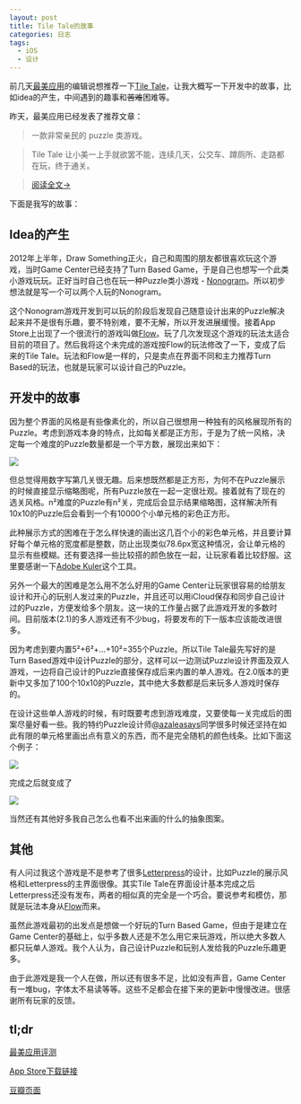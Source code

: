 ```yaml
---
layout: post
title: Tile Tale的故事
categories: 日志
tags:
  - iOS
  - 设计
---
```

前几天[最美应用](http://zuimeia.com/)的编辑说想推荐一下[Tile Tale](https://itunes.apple.com/us/app/tile-tale/id577675173?ls=1&mt=8)，让我大概写一下开发中的故事，比如idea的产生，中间遇到的趣事和~~苦难~~困难等。

昨天，最美应用已经发表了推荐文章：

>一款非常亲民的 puzzle 类游戏。

>Tile Tale 让小美一上手就欲罢不能，连续几天，公交车、蹲厕所、走路都在玩，终于通关。

>[阅读全文→](http://zuimeia.com/app/219/)

下面是我写的故事：

## Idea的产生
2012年上半年，Draw Something正火，自己和周围的朋友都很喜欢玩这个游戏，当时Game Center已经支持了Turn Based Game，于是自己也想写一个此类小游戏玩玩。正好当时自己也在玩一种Puzzle类小游戏 - [Nonogram](http://en.wikipedia.org/wiki/Nonogram)。所以初步想法就是写一个可以两个人玩的Nonogram。

这个Nonogram游戏开发到可以玩的阶段后发现自己随意设计出来的Puzzle解决起来并不是很有乐趣，要不特别难，要不无解，所以开发进展缓慢。接着App Store上出现了一个很流行的游戏叫做[Flow](https://itunes.apple.com/us/app/flow-free/id526641427?mt=8)。玩了几次发现这个游戏的玩法太适合目前的项目了。然后我将这个未完成的游戏按Flow的玩法修改了一下，变成了后来的Tile Tale。玩法和Flow是一样的，只是卖点在界面不同和主力推荐Turn Based的玩法，也就是玩家可以设计自己的Puzzle。

## 开发中的故事

因为整个界面的风格是有些像素化的，所以自己很想用一种独有的风格展现所有的Puzzle。考虑到游戏本身的特点，比如每关都是正方形，于是为了统一风格，决定每一个难度的Puzzle数量都是一个平方数，展现出来如下：

![](https://dl.dropbox.com/s/ox2mqnvqials22b/Photo%20Aug%2008%2C%201%2024%2052%20PM.jpg)

但总觉得用数字写第几关很无趣。后来想既然都是正方形，为何不在Puzzle展示的时候直接显示缩略图呢，所有Puzzle放在一起一定很壮观。接着就有了现在的选关风格。n²难度的Puzzle有n²关，完成后会显示结果缩略图，这样解决所有10x10的Puzzle后会看到一个有10000个小单元格的彩色正方形。

此种展示方式的困难在于怎么样快速的画出这几百个小的彩色单元格，并且要计算好每个单元格的宽度都是整数，防止出现类似78.6px宽这种情况，会让单元格的显示有些模糊。还有要选择一些比较搭的颜色放在一起，让玩家看着比较舒服。这里要感谢一下[Adobe Kuler](https://kuler.adobe.com/)这个工具。

另外一个最大的困难是怎么用不怎么好用的Game Center让玩家很容易的给朋友设计和开心的玩别人发过来的Puzzle，并且还可以用iCloud保存和同步自己设计过的Puzzle，方便发给多个朋友。这一块的工作量占据了此游戏开发的多数时间。目前版本(2.1)的多人游戏还有不少bug，将要发布的下一版本应该能改进很多。

因为考虑到要内置5²+6²+...+10²=355个Puzzle。所以Tile Tale最先写好的是Turn Based游戏中设计Puzzle的部分，这样可以一边测试Puzzle设计界面及双人游戏，一边将自己设计的Puzzle直接保存成后来内置的单人游戏。在2.0版本的更新中又多加了100个10x10的Puzzle，其中绝大多数都是后来玩多人游戏时保存的。

在设计这些单人游戏的时候，有时既要考虑到游戏难度，又要使每一关完成后的图案尽量好看一些。我的特约Puzzle设计师[@azaleasays](https://twitter.com/azaleasays)同学很多时候还坚持在如此有限的单元格里画出点有意义的东西，而不是完全随机的颜色线条。比如下面这个例子：

![](https://dl.dropboxusercontent.com/s/sc8xh0bygsec97t/Screenshot%202013-08-08%2015.22.57.png)

完成之后就变成了

![](https://dl.dropboxusercontent.com/s/9luqxp7u7r4a4t0/Screenshot%202013-08-08%2015.24.12.png)

当然还有其他好多我自己怎么也看不出来画的什么的抽象图案。

## 其他

有人问过我这个游戏是不是参考了很多[Letterpress](https://itunes.apple.com/us/app/letterpress-word-game/id526619424?mt=8)的设计，比如Puzzle的展示风格和Letterpress的主界面很像。其实Tile Tale在界面设计基本完成之后Letterpress还没有发布，两者的相似真的完全是一个巧合。要说参考和模仿，那就是玩法本身从[Flow](https://itunes.apple.com/us/app/flow-free/id526641427?mt=8)而来。

虽然此游戏最初的出发点是想做一个好玩的Turn Based Game，但由于是建立在Game Center的基础上，似乎多数人还是不怎么用它来玩游戏，所以绝大多数人都只玩单人游戏。我个人认为，自己设计Puzzle和玩别人发给我的Puzzle乐趣更多。

由于此游戏是我一个人在做，所以还有很多不足，比如没有声音，Game Center有一堆bug，字体太不易读等等。这些不足都会在接下来的更新中慢慢改进。很感谢所有玩家的反馈。

## tl;dr
[最美应用评测](http://zuimeia.com/app/219/)

[App Store下载链接](https://itunes.apple.com/us/app/tile-tale/id577675173?ls=1&mt=8)

[豆瓣页面](http://www.douban.com/subject/20512589/)